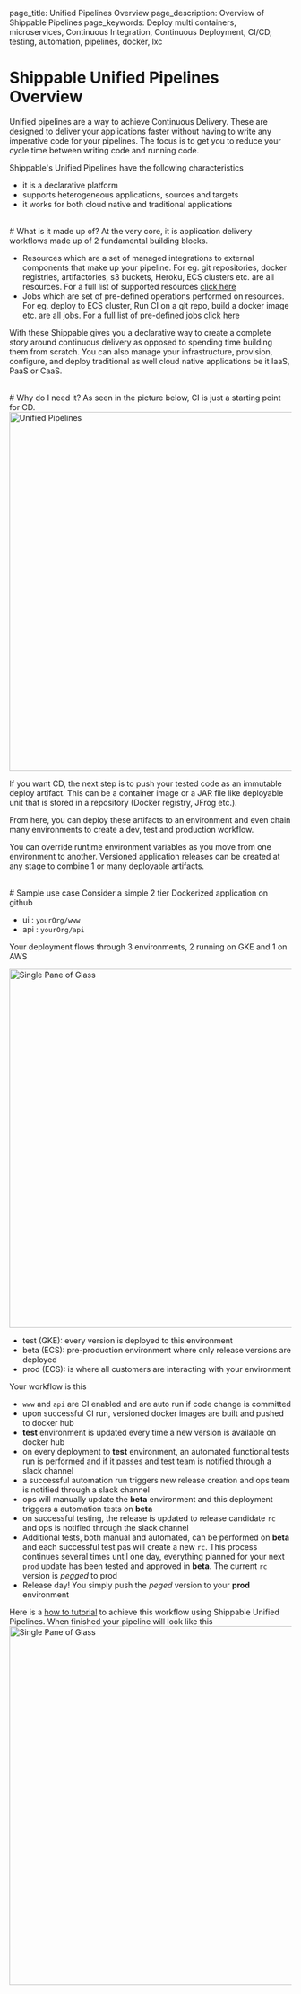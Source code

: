 page_title: Unified Pipelines Overview
page_description: Overview of Shippable Pipelines
page_keywords: Deploy multi containers, microservices, Continuous Integration, Continuous Deployment, CI/CD, testing, automation, pipelines, docker, lxc

# Shippable Unified Pipelines Overview
Unified pipelines are a way to achieve Continuous Delivery. These are designed 
to deliver your applications faster without having to write any imperative code 
for your pipelines. The focus is to get you to reduce your cycle time between 
writing code and running code.

Shippable's Unified Pipelines have the following characteristics

- it is a declarative platform 
- supports heterogeneous applications, sources and targets
- it works for both cloud native and traditional applications

<br>
# What is it made up of?
At the very core, it is application delivery workflows made up of 2 fundamental 
building blocks. 

- Resources which are a set of managed integrations to external components that 
make up your pipeline. For eg. git repositories, docker registries, artifactories, 
s3 buckets, Heroku, ECS clusters etc. are all resources. For a full list of 
supported resources [click here]()
- Jobs which are set of pre-defined operations performed on resources. For eg. 
deploy to ECS cluster, Run CI on a git repo, build a docker image etc. are all
jobs. For a full list of pre-defined jobs [click here]()

With these Shippable gives you a declarative way to create a complete story around 
continuous delivery as opposed to spending time building them from scratch. You 
can also manage your infrastructure, provision, configure, and deploy traditional 
as well cloud native applications be it IaaS, PaaS or CaaS. 

<br>
# Why do I need it?
As seen in the picture below, CI is just a starting point for CD. 


<img src="../images/overview.png" alt="Unified Pipelines" style="width:640px;"/>


If you want CD, the next step is to push your tested code as an immutable deploy 
artifact. This can be a container image or a JAR file like deployable unit that 
is stored in a repository (Docker registry, JFrog etc.).

From here, you can deploy these artifacts to an environment and even chain many
environments to create a dev, test and production workflow. 

You can override runtime environment variables as you move from one environment 
to another. Versioned application releases can be created at any stage to combine 
1 or many deployable artifacts.

<br>
# Sample use case
Consider a simple 2 tier Dockerized application on github

- ui  : `yourOrg/www` 
- api : `yourOrg/api`

Your deployment flows through 3 environments, 2 running on GKE and 1 on AWS

<img src="../images/pipelineRequirement.png" alt="Single Pane of Glass" style="width:640px;"/>

 - test (GKE): every version is deployed to this environment
 - beta (ECS): pre-production environment where only release versions are deployed
 - prod (ECS): is where all customers are interacting with your environment

Your workflow is this

- `www` and `api` are CI enabled and are auto run if code change is committed
- upon successful CI run, versioned docker images are built and pushed to docker hub 
- **test** environment is updated every time a new version is available on 
docker hub
- on every deployment to **test** environment, an automated functional tests 
run is performed and if it passes and test team is notified through a slack channel
- a successful automation run triggers new release creation and ops team is
notified through a slack channel
- ops will manually update the **beta** environment and this deployment triggers
a automation tests on **beta**
- on successful testing, the release is updated to release candidate `rc` and 
ops is notified through the slack channel
- Additional tests, both manual and automated, can be performed on **beta** and 
each successful test pas will create a new `rc`. This process continues several 
times until one day, everything planned for your next `prod` update has been 
tested and approved in **beta**. The current `rc` version is *pegged* to prod
- Release day! You simply push the *peged*  version to your **prod** environment

Here is a [how to tutorial]() to achieve this workflow using Shippable Unified 
Pipelines. When finished your pipeline will look like this
<img src="../images/spog.png" alt="Single Pane of Glass" style="width:640px;"/>
<br>
